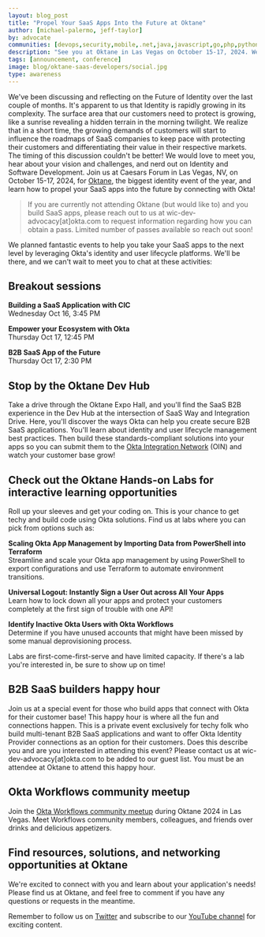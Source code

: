 ```yaml
---
layout: blog_post
title: "Propel Your SaaS Apps Into the Future at Oktane"
author: [michael-palermo, jeff-taylor]
by: advocate
communities: [devops,security,mobile,.net,java,javascript,go,php,python,ruby]
description: "See you at Oktane in Las Vegas on October 15-17, 2024. We have activities, experiences, and labs with developers in mind."
tags: [announcement, conference]
image: blog/oktane-saas-developers/social.jpg
type: awareness
---
```


We've been discussing and reflecting on the Future of Identity over the last couple of months. It's apparent to us that Identity is rapidly growing in its complexity. The surface area that our customers need to protect is growing, like a sunrise revealing a hidden terrain in the morning twilight. We realize that in a short time, the growing demands of customers will start to influence the roadmaps of SaaS companies to keep pace with protecting their customers and differentiating their value in their respective markets. The timing of this discussion couldn't be better! We would love to meet you, hear about your vision and challenges, and nerd out on Identity and Software Development. Join us at Caesars Forum in Las Vegas, NV, on October 15-17, 2024, for [Oktane](https://www.okta.com/oktane), the biggest identity event of the year, and learn how to propel your SaaS apps into the future by connecting with Okta!

> If you are currently not attending Oktane (but would like to) and you build SaaS apps, please reach out to us at wic-dev-advocacy[at]okta.com to request information regarding how you can obtain a pass. Limited number of passes available so reach out soon!

We planned fantastic events to help you take your SaaS apps to the next level by leveraging Okta's identity and user lifecycle platforms. We'll be there, and we can't wait to meet you to chat at these activities:

## Breakout sessions

**Building a SaaS Application with CIC** <br/>
Wednesday Oct 16, 3:45 PM

**Empower your Ecosystem with Okta** <br/>
Thursday Oct 17, 12:45 PM

**B2B SaaS App of the Future** <br/>
Thursday Oct 17, 2:30 PM


## Stop by the Oktane Dev Hub

Take a drive through the Oktane Expo Hall, and you'll find the SaaS B2B experience in the Dev Hub at the intersection of SaaS Way and Integration Drive. Here, you'll discover the ways Okta can help you create secure B2B SaaS applications. You'll learn about identity and user lifecycle management best practices. Then build these standards-compliant solutions into your apps so you can submit them to the [Okta Integration Network](https://www.okta.com/okta-integration-network/) (OIN) and watch your customer base grow!

## Check out the Oktane Hands-on Labs for interactive learning opportunities

Roll up your sleeves and get your coding on. This is your chance to get techy and build code using Okta solutions. Find us at labs where you can pick from options such as:

**Scaling Okta App Management by Importing Data from PowerShell into Terraform** <br/>
Streamline and scale your Okta app management by using PowerShell to export configurations and use Terraform to automate environment transitions.

**Universal Logout: Instantly Sign a User Out across All Your Apps** <br/>
Learn how to lock down all your apps and protect your customers completely at the first sign of trouble with one API!

**Identify Inactive Okta Users with Okta Workflows** <br/>
Determine if you have unused accounts that might have been missed by some manual deprovisioning process.

Labs are first-come-first-serve and have limited capacity. If there's a lab you're interested in, be sure to show up on time!

## B2B SaaS builders happy hour

Join us at a special event for those who build apps that connect with Okta for their customer base! This happy hour is where all the fun and connections happen. This is a private event exclusively for techy folk who build multi-tenant B2B SaaS applications and want to offer Okta Identity Provider connections as an option for their customers. Does this describe you and are you interested in attending this event? Please contact us at wic-dev-advocacy[at]okta.com to be added to our guest list. You must be an attendee at Oktane to attend this happy hour. 

## Okta Workflows community meetup

Join the [Okta Workflows community meetup](https://www.meetup.com/okta-workflows/events/303467311) during Oktane 2024 in Las Vegas. Meet Workflows community members, colleagues, and friends over drinks and delicious appetizers. 

## Find resources, solutions, and networking opportunities at Oktane

We're excited to connect with you and learn about your application's needs! Please find us at Oktane, and feel free to comment if you have any questions or requests in the meantime. 

Remember to follow us on [Twitter](https://twitter.com/oktadev) and subscribe to our [YouTube channel](https://www.youtube.com/c/OktaDev/) for exciting content. 
